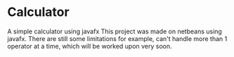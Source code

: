 # Calculator
A simple calculator using javafx
This project was made on netbeans using javafx. There are still some limitations for example, can't handle more than 1 operator at a time, which will be worked upon very soon. 
